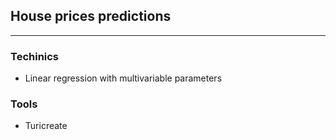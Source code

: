 ## House prices predictions
___

### Techinics

* Linear regression with multivariable parameters

### Tools

* Turicreate